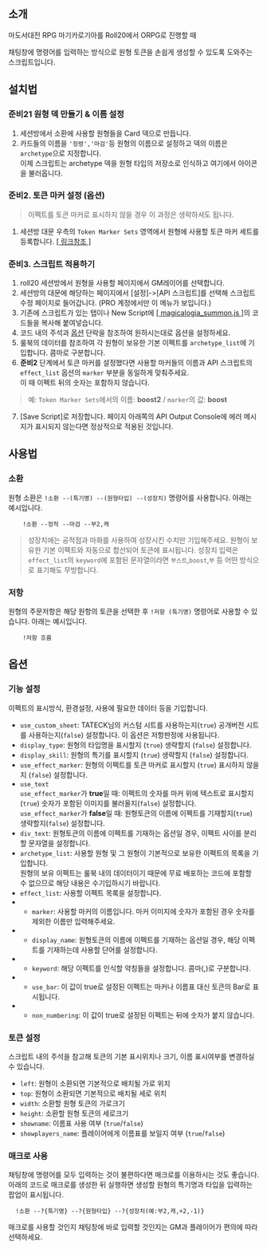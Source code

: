 ## 소개
마도서대전 RPG 마기카로기아를 Roll20에서 ORPG로 진행할 때

채팅창에 명령어를 입력하는 방식으로 원형 토큰을 손쉽게 생성할 수 있도록 도와주는 스크립트입니다.
	
## 설치법
### 준비21 원형 덱 만들기 & 이름 설정
1. 세션방에서 소환에 사용할 원형들을 Card 덱으로 만듭니다.
2. 카드들의 이름을 `'정령','마검'`등 원형의 이름으로 설정하고 덱의 이름은 `archetype`으로 지정합니다.  
이제 스크립트는 archetype 덱을 원형 타입의 저장소로 인식하고 여기에서 아이콘을 불러옵니다.

### 준비2. 토큰 마커 설정 (옵션)
> 이펙트를 토큰 마커로 표시하지 않을 경우 이 과정은 생략하셔도 됩니다.
1. 세션방 대문 우측의 `Token Marker Sets` 영역에서 원형에 사용할 토큰 마커 세트를 등록합니다. [[ 링크참조 ]](https://help.roll20.net/hc/en-us/articles/360041536313-Token-Marker-Sets)

### 준비3. 스크립트 적용하기
1. roll20 세션방에서 원형을 사용할 페이지에서 GM레이어를 선택합니다.
2. 세션방의 대문에 해당하는 페이지에서 [설정]->[API 스크립트]를 선택해 스크립트 수정 페이지로 들어갑니다. (PRO 계정에서만 이 메뉴가 보입니다.)
3. 기존에 스크립트가 있는 탭이나 New Script에 [[ magicalogia_summon.js ]](https://github.com/kibkibe/roll20-api-scripts/blob/master/magicalogia_summon/magicalogia_summon.js)의 코드들을 복사해 붙여넣습니다.
4. 코드 내의 주석과 [옵션](#옵션) 단락을 참조하여 원하시는대로 옵션을 설정하세요.
5. 룰북의 데이터를 참조하여 각 원형이 보유한 기본 이펙트를 `archetype_list`에 기입합니다. 콤마로 구분합니다.
6. **준비2** 단계에서 토큰 마커를 설정했다면 사용할 마커들의 이름과 API 스크립트의 `effect_list` 옵션의 `marker` 부분을 동일하게 맞춰주세요.  
이 때 이펙트 뒤의 숫자는 포함하지 않습니다.
> 예: `Token Marker Sets`에서의 이름: **boost2** / `marker`의 값: **boost**
7. [Save Script]로 저장합니다. 페이지 아래쪽의 API Output Console에 에러 메시지가 표시되지 않는다면 정상적으로 적용된 것입니다.


## 사용법
### 소환
원형 소환은 `!소환 --(특기명) --(원형타입) --(성장치)` 명령어를 사용합니다. 아래는 예시입니다.

		!소환 --정적 --마검 --부2,캐

> 성장치에는 공적점과 마화를 사용하여 성장시킨 수치만 기입해주세요. 원형이 보유한 기본 이펙트와 자동으로 합산되어 토큰에 표시됩니다.
> 성장치 입력은 `effect_list`의 `keyword`에 포함된 문자열이라면 `부스트`,`boost`,`부` 등 어떤 방식으로 표기해도 무방합니다. 

### 저항
원형의 주문저항은 해당 원항의 토큰을 선택한 후 `!저항 (특기명)` 명령어로 사용할 수 있습니다. 아래는 예시입니다.

		!저항 흐름
	
## 옵션
### 기능 설정
이펙트의 표시방식, 환경설정, 사용에 필요한 데이터 등을 기입합니다.
- `use_custom_sheet`:  TATECK님의 커스텀 시트를 사용하는지(`true`) 공개버전 시트를 사용하는지(`false`) 설정합니다. 이 옵션은 저항판정에 사용됩니다.
- `display_type`: 원형의 타입명을 표시할지 (`true`) 생략할지 (`false`) 설정합니다.
- `display_skill`: 원형의 특기를 표시할지 (`true`) 생략할지 (`false`) 설정합니다.
- `use_effect_marker`: 원형의 이펙트를 토큰 마커로 표시할지 (`true`) 표시하지 않을지 (`false`) 설정합니다.
- `use_text`  
`use_effect_marker`가 **true**일 때: 이펙트의 숫자를 마커 위에 텍스트로 표시할지(`true`) 숫자가 포함된 이미지를 불러올지(`false`) 설정합니다.  
`use_effect_marker`가 **false**일 때: 원형토큰의 이름에 이펙트를 기재할지(`true`) 생략할지(`false`) 설정합니다.
- `div_text`: 원형토큰의 이름에 이펙트를 기재하는 옵션일 경우, 이펙트 사이를 분리할 문자열을 설정합니다.
- `archetype_list`: 사용할 원형 및 그 원형이 기본적으로 보유한 이펙트의 목록을 기입합니다.  
원형의 보유 이펙트는 룰북 내의 데이터이기 때문에 무료 배포하는 코드에 포함할 수 없으므로 해당 내용은 수기입하시기 바랍니다.
- `effect_list`: 사용할 이펙트 목록을 설정합니다.
- - `marker`: 사용할 마커의 이름입니다. 마커 이미지에 숫자가 포함된 경우 숫자를 제외한 이름만 입력해주세요.
- - `display_name`: 원형토큰의 이름에 이펙트를 기재하는 옵션일 경우, 해당 이펙트를 기재하는데 사용할 단어를 설정합니다.
- - `keyword`: 해당 이펙트를 인식할 약칭들을 설정합니다. 콤마(,)로 구분합니다.
- - `use_bar`: 이 값이 true로 설정된 이펙트는 마커나 이름표 대신 토큰의 Bar로 표시됩니다.
- - `non_numbering`: 이 값이 true로 설정된 이펙트는 뒤에 숫자가 붙지 않습니다.


### 토큰 설정
스크립트 내의 주석을 참고해 토큰의 기본 표시위치나 크기, 이름 표시여부를 변경하실 수 있습니다.
- `left`: 원형이 소환되면 기본적으로 배치될 가로 위치
- `top`: 원형이 소환되면 기본적으로 배치될 세로 위치
- `width`: 소환할 원형 토큰의 가로크기
- `height`: 소환할 원형 토큰의 세로크기
- `showname`: 이름표 사용 여부 (`true`/`false`)
- `showplayers_name`: 플레이어에게 이름표를 보일지 여부 (`true`/`false`)

### 매크로 사용
채팅창에 명령어를 모두 입력하는 것이 불편하다면 매크로를 이용하시는 것도 좋습니다.  
아래의 코드로 매크로를 생성한 뒤 실행하면 생성할 원형의 특기명과 타입을 입력하는 팝업이 표시됩니다.

	  !소환 --?{특기명} --?{원형타입} --?{성장치(예:부2,캐,+2,-1)}

매크로를 사용할 것인지 채팅창에 바로 입력할 것인지는 GM과 플레이어가 편의에 따라 선택하세요.